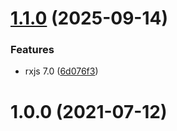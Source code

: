 # [1.1.0](https://github.com/fatesigner/rx-event-hub/compare/v1.0.0...v1.1.0) (2025-09-14)


### Features

* rxjs 7.0 ([6d076f3](https://github.com/fatesigner/rx-event-hub/commit/6d076f3a833ff9ebc699025e9fc1c617984f8e90))

# 1.0.0 (2021-07-12)
